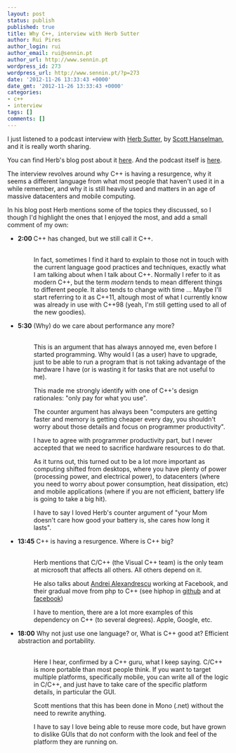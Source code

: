 ```yaml
---
layout: post
status: publish
published: true
title: Why C++, interview with Herb Sutter
author: Rui Pires
author_login: rui
author_email: rui@sennin.pt
author_url: http://www.sennin.pt
wordpress_id: 273
wordpress_url: http://www.sennin.pt/?p=273
date: '2012-11-26 13:33:43 +0000'
date_gmt: '2012-11-26 13:33:43 +0000'
categories:
- c++
- interview
tags: []
comments: []
---
```

<p>I just listened to a podcast interview with <a href="http://www.herbsutter.com">Herb Sutter</a>, by <a href="http://www.hanselminutes.com/">Scott Hanselman</a>, and it is really worth sharing.</p>
<p>You can find Herb's blog post about it <a href="http://herbsutter.com/2012/11/24/podcast-interview-on-hanselminutes/  ">here</a>. And the podcast itself is <a href="http://www.hanselminutes.com/346/why-c-with-herb-sutter  ">here</a>.</p>
<p>The interview revolves around why C++ is having a resurgence, why it seems a different language from what most people that haven't used it in a while remember, and why it is still heavily used and matters in an age of massive datacenters and mobile computing.</p>
<p>In his blog post Herb mentions some of the topics they discussed, so I though I'd highlight the ones that I enjoyed the most, and add a small comment of my own:</p>
<ul>
<li><strong>2:00&nbsp;</strong>C++ has changed, but we still call it C++.</li><br />
</ul>
<p style="padding-left: 60px;">In fact, sometimes I find it hard to explain to those not in touch with the current language good practices and techniques, exactly what I am talking about when I talk about C++. Normally I refer to it as modern C++, but the term <em>modern</em> tends to mean different things to different people. It also tends to change with time ... Maybe I'll start referring to it as C++11, altough most of what I currently know was already in use with C++98 (yeah, I'm still getting used to all of the new goodies).</p>
<ul>
<li><strong>5:30</strong>&nbsp;(Why) do we care about performance any more?</li><br />
</ul>
<p style="padding-left: 60px;">This is an argument that has always annoyed me, even before I started programming. Why would I (as a user) have to upgrade, just to be able to run a program that is not taking advantage of the hardware I have (or is wasting it for tasks that are not useful to me).</p>
<p style="padding-left: 60px;">This made me strongly identify with one of C++'s design rationales: "only pay for what you use".</p>
<p style="padding-left: 60px;">The counter argument has always been "computers are getting faster and memory is getting cheaper every day, you shouldn't worry about those details and focus on programmer productivity".</p>
<p style="padding-left: 60px;">I have to agree with programmer productivity part, but I never accepted that we need to sacrifice hardware resources to do that.</p>
<p style="padding-left: 60px;">As it turns out, this turned out to be a lot more important as computing shifted from desktops, where you have plenty of power (processing power, and electrical power), to datacenters (where you need to worry about power consumption, heat dissipation, etc) and mobile applications (where if you are not efficient, battery life is going to take a big hit).</p>
<p style="padding-left: 60px;">I have to say I loved Herb's counter argument of "your Mom doesn't care how good your battery is, she cares how long it lasts".</p>
<ul>
<li><strong>13:45</strong>&nbsp;C++ is having a resurgence. Where is C++ big?</li><br />
</ul>
<p style="padding-left: 60px;">Herb mentions that C/C++ (the Visual C++ team) is the only team at microsoft that affects all others. All others depend on it.</p>
<p style="padding-left: 60px;">He also talks about <a href="http://erdani.com/">Andrei Alexandrescu</a> working at Facebook, and their gradual move from php to C++ (see hiphop in <a href="https://github.com/facebook/hiphop-php/wiki  ">github</a> and at <a href="https://developers.facebook.com/blog/post/2010/02/02/hiphop-for-php--move-fast/  ">facebook</a>)</p>
<p style="padding-left: 60px;">I have to mention, there are a lot more examples of this dependency on C++ (to several degrees). Apple, Google, etc.</p>
<ul>
<li><strong>18:00</strong>&nbsp;Why not just use one language? or, What is C++ good at? Efficient abstraction and portability.</li><br />
</ul>
<p style="padding-left: 60px;">Here I hear, confirmed by a C++ guru, what I keep saying. C/C++ is more portable than most people think. If you want to target multiple platforms, specifically mobile, you can write all of the logic in C/C++, and just have to take care of the specific platform details, in particular the GUI.</p>
<p style="padding-left: 60px;">Scott mentions that this has been done in Mono (.net) without the need to rewrite anything.</p>
<p style="padding-left: 60px;">I have to say I love being able to reuse more code, but have grown to dislike GUIs that do not conform with the look and feel of the platform they are running on.</p>

